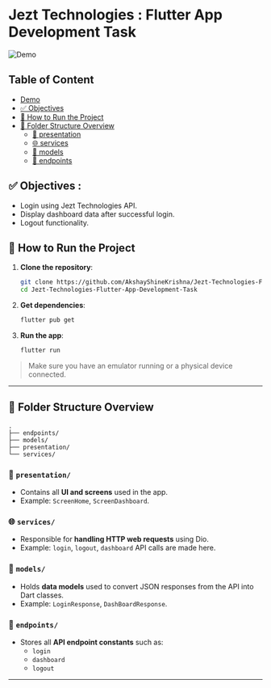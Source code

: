 # Jezt Technologies : Flutter App Development Task
![Demo](demo.gif)

## Table of Content
- [Demo](#demo)
- [✅ Objectives](#-objectives-)
- [🚀 How to Run the Project](#-how-to-run-the-project)
- [📁 Folder Structure Overview](#-folder-structure-overview)
  - [📌 presentation](#-presentation)
  - [🌐 services](#-services)
  - [🧩 models](#-models)
  - [🔗 endpoints](#-endpoints)

## ✅ Objectives :
- Login using Jezt Technologies API.
- Display dashboard data after successful login.
- Logout functionality.

## 🚀 How to Run the Project

1. **Clone the repository**:
   ```bash
   git clone https://github.com/AkshayShineKrishna/Jezt-Technologies-Flutter-App-Development-Task.git
   cd Jezt-Technologies-Flutter-App-Development-Task
   ```

2. **Get dependencies**:
   ```bash
   flutter pub get
   ```

3. **Run the app**:
   ```bash
   flutter run
   ```

> Make sure you have an emulator running or a physical device connected.

---

## 📁 Folder Structure Overview

```plaintext
.
├── endpoints/
├── models/
├── presentation/
└── services/
```

### 📌 `presentation/`
- Contains all **UI and screens** used in the app.
- Example: `ScreenHome`, `ScreenDashboard`.

### 🌐 `services/`
- Responsible for **handling HTTP web requests** using Dio.
- Example: `login`, `logout`, `dashboard` API calls are made here.

### 🧩 `models/`
- Holds **data models** used to convert JSON responses from the API into Dart classes.
- Example: `LoginResponse`, `DashBoardResponse`.

### 🔗 `endpoints/`
- Stores all **API endpoint constants** such as:
  - `login`
  - `dashboard`
  - `logout`

---

